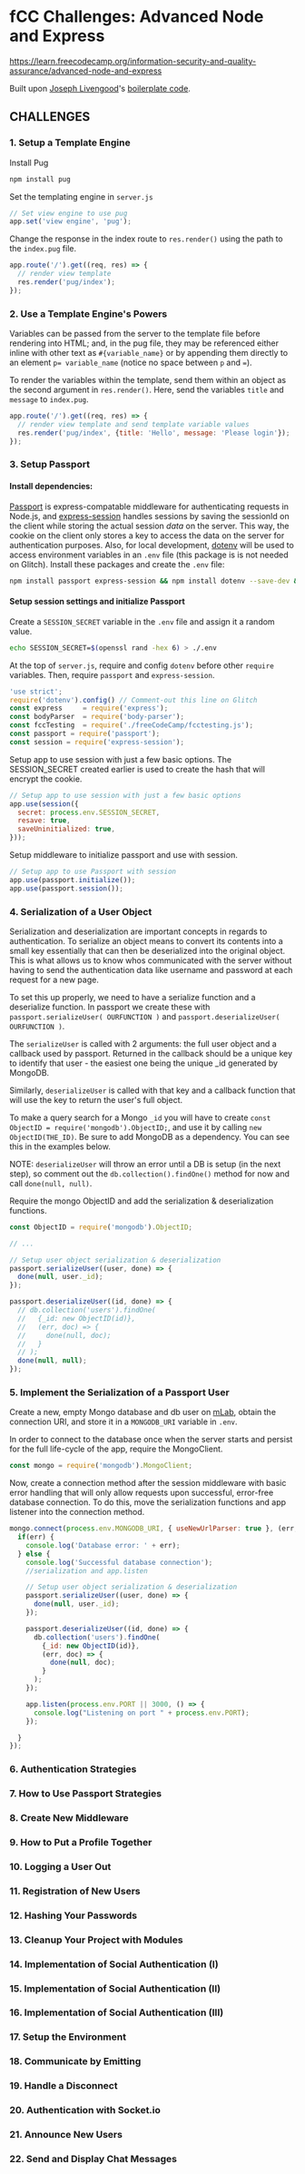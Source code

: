 # fCC Challenges: Advanced Node and Express  
https://learn.freecodecamp.org/information-security-and-quality-assurance/advanced-node-and-express  

Built upon [Joseph Livengood](https://github.com/JosephLivengood)'s [boilerplate code](https://github.com/freeCodeCamp/boilerplate-advancednode/blob/gomix/package.json).  

## CHALLENGES  

### 1. Setup a Template Engine  

Install Pug  
```bash
npm install pug
```
Set the templating engine in `server.js`  
```js
// Set view engine to use pug
app.set('view engine', 'pug');
```
Change the response in the index route to `res.render()` using the path to the `index.pug` file.  
```js
app.route('/').get((req, res) => {
  // render view template
  res.render('pug/index');
});
```

### 2. Use a Template Engine's Powers  
Variables can be passed from the server to the template file before rendering into HTML; and, in the pug file, they may be referenced either inline with other text as `#{variable_name}` or by appending them directly to an element `p= variable_name` (notice no space between `p` and `=`).  

To render the variables within the template, send them within an object as the second argument in `res.render()`. Here, send the variables `title` and `message` to `index.pug`.  
```js
app.route('/').get((req, res) => {
  // render view template and send template variable values
  res.render('pug/index', {title: 'Hello', message: 'Please login'});
});
```

### 3. Setup Passport  
#### Install dependencies:  
[Passport](https://github.com/jaredhanson/passport) is express-compatable middleware for authenticating requests in Node.js, and [express-session](https://www.npmjs.com/package/express-session) handles sessions by saving the sessionId on the client while storing the actual session *data* on the server. This way, the cookie on the client only stores a key to access the data on the server for authentication purposes. Also, for local development, [dotenv](https://www.npmjs.com/package/dotenv) will be used to access environment variables in an `.env` file (this package is is not needed on Glitch). Install these packages and create the `.env` file:  
```bash
npm install passport express-session && npm install dotenv --save-dev && touch ./.env
```
#### Setup session settings and initialize Passport
Create a `SESSION_SECRET` variable in the `.env` file and assign it a random value.  
```bash
echo SESSION_SECRET=$(openssl rand -hex 6) > ./.env
``` 
At the top of `server.js`, require and config `dotenv` before other `require` variables. Then, require `passport` and `express-session`.  
```js
'use strict';
require('dotenv').config() // Comment-out this line on Glitch
const express     = require('express');
const bodyParser  = require('body-parser');
const fccTesting  = require('./freeCodeCamp/fcctesting.js');
const passport = require('passport'); 
const session = require('express-session');
```

Setup app to use session with just a few basic options. The SESSION_SECRET created earlier is used to create the hash that will encrypt the cookie.  
```js
// Setup app to use session with just a few basic options
app.use(session({
  secret: process.env.SESSION_SECRET,
  resave: true,
  saveUninitialized: true,
}));
```
Setup middleware to initialize passport and use with session.  
```js
// Setup app to use Passport with session
app.use(passport.initialize());
app.use(passport.session());
```

### 4. Serialization of a User Object  
Serialization and deserialization are important concepts in regards to authentication. To serialize an object means to convert its contents into a small key essentially that can then be deserialized into the original object. This is what allows us to know whos communicated with the server without having to send the authentication data like username and password at each request for a new page.

To set this up properly, we need to have a serialize function and a deserialize function. In passport we create these with `passport.serializeUser( OURFUNCTION )` and `passport.deserializeUser( OURFUNCTION )`.

The `serializeUser` is called with 2 arguments: the full user object and a callback used by passport. Returned in the callback should be a unique key to identify that user - the easiest one being the unique _id generated by MongoDB.  

Similarly, `deserializeUser` is called with that key and a callback function that will use the key to return the user's full object.  

To make a query search for a Mongo `_id` you will have to create `const ObjectID = require('mongodb').ObjectID;`, and use it by calling `new ObjectID(THE_ID)`. Be sure to add MongoDB as a dependency. You can see this in the examples below.  

NOTE: `deserializeUser` will throw an error until a DB is setup (in the next step), so comment out the `db.collection().findOne()` method for now and call `done(null, null)`.  

Require the mongo ObjectID and add the serialization & deserialization functions.  
```js
const ObjectID = require('mongodb').ObjectID; 

// ...

// Setup user object serialization & deserialization
passport.serializeUser((user, done) => {
  done(null, user._id);
});

passport.deserializeUser((id, done) => {
  // db.collection('users').findOne(
  //   {_id: new ObjectID(id)},
  //   (err, doc) => {
  //     done(null, doc);
  //   }
  // );
  done(null, null);
});
```

### 5. Implement the Serialization of a Passport User  
Create a new, empty Mongo database and db user on [mLab](https://mlab.com/welcome/), obtain the connection URI, and store it in a `MONGODB_URI` variable in `.env`.  

In order to connect to the database once when the server starts and persist for the full life-cycle of the app, require the MongoClient.  
```js
const mongo = require('mongodb').MongoClient;
```
Now, create a connection method after the session middleware with basic error handling that will only allow requests upon successful, error-free database connection. To do this, move the serialization functions and app listener into the connection method.  
```js
mongo.connect(process.env.MONGODB_URI, { useNewUrlParser: true }, (err, db) => {
  if(err) {
    console.log('Database error: ' + err);
  } else {
    console.log('Successful database connection');
    //serialization and app.listen 

    // Setup user object serialization & deserialization
    passport.serializeUser((user, done) => {
      done(null, user._id);
    });

    passport.deserializeUser((id, done) => {
      db.collection('users').findOne(
        {_id: new ObjectID(id)},
        (err, doc) => {
          done(null, doc);
        }
      );
    });

    app.listen(process.env.PORT || 3000, () => {
      console.log("Listening on port " + process.env.PORT);
    });

  }
});
```

### 6. Authentication Strategies  

### 7. How to Use Passport Strategies  

### 8. Create New Middleware  

### 9. How to Put a Profile Together  

### 10. Logging a User Out  

### 11. Registration of New Users  

### 12. Hashing Your Passwords  

### 13. Cleanup Your Project with Modules  

### 14. Implementation of Social Authentication (I)  

### 15. Implementation of Social Authentication (II)  

### 16. Implementation of Social Authentication (III)  

### 17. Setup the Environment  

### 18. Communicate by Emitting  

### 19. Handle a Disconnect  

### 20. Authentication with Socket&#46;io  

### 21. Announce New Users  

### 22. Send and Display Chat Messages  
